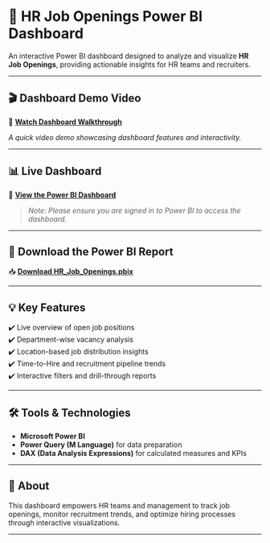# 👔 HR Job Openings Power BI Dashboard

An interactive Power BI dashboard designed to analyze and visualize **HR Job Openings**, providing actionable insights for HR teams and recruiters.

---

## 🎬 Dashboard Demo Video  

🎥 [**Watch Dashboard Walkthrough**](https://drive.google.com/file/d/1tPCveKOQlALU1r-nLP2rw4EEM_hUUXQE/view?usp=sharing)  

*A quick video demo showcasing dashboard features and interactivity.*  

---

## 📊 Live Dashboard  

🔗 [**View the Power BI Dashboard**](https://app.powerbi.com/reportEmbed?reportId=3c125805-5655-4ba7-9d18-8ba7fb19c25a&autoAuth=true&ctid=7359f896-71e2-4dae-b8a3-15cdf97f2f10&navigation=false&filterPaneEnabled=false&navContentPaneEnabled=false)  

> _Note: Please ensure you are signed in to Power BI to access the dashboard._  

---

## 📄 Download the Power BI Report  

📥 [**Download HR_Job_Openings.pbix**]()  

---

## 💡 Key Features  

✔️ Live overview of open job positions  
✔️ Department-wise vacancy analysis  
✔️ Location-based job distribution insights  
✔️ Time-to-Hire and recruitment pipeline trends  
✔️ Interactive filters and drill-through reports  

---

## 🛠️ Tools & Technologies  

- **Microsoft Power BI**  
- **Power Query (M Language)** for data preparation  
- **DAX (Data Analysis Expressions)** for calculated measures and KPIs  

---

## 📢 About  

This dashboard empowers HR teams and management to track job openings, monitor recruitment trends, and optimize hiring processes through interactive visualizations.

---
